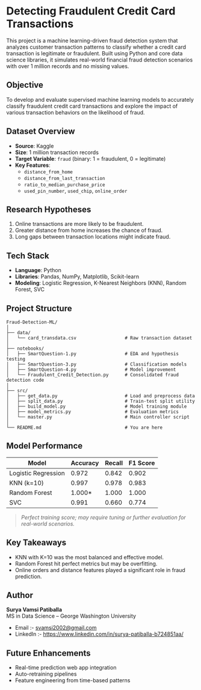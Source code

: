 # Detecting Fraudulent Credit Card Transactions

This project is a machine learning-driven fraud detection system that analyzes customer transaction patterns to classify whether a credit card transaction is legitimate or fraudulent. Built using Python and core data science libraries, it simulates real-world financial fraud detection scenarios with over 1 million records and no missing values.


## Objective

To develop and evaluate supervised machine learning models to accurately classify fraudulent credit card transactions and explore the impact of various transaction behaviors on the likelihood of fraud.


## Dataset Overview

- **Source**: Kaggle
- **Size**: 1 million transaction records
- **Target Variable**: `fraud` (binary: 1 = fraudulent, 0 = legitimate)
- **Key Features**:
  - `distance_from_home`
  - `distance_from_last_transaction`
  - `ratio_to_median_purchase_price`
  - `used_pin_number`, `used_chip`, `online_order`


## Research Hypotheses

1. Online transactions are more likely to be fraudulent.
2. Greater distance from home increases the chance of fraud.
3. Long gaps between transaction locations might indicate fraud.


## Tech Stack

- **Language**: Python
- **Libraries**: Pandas, NumPy, Matplotlib, Scikit-learn
- **Modeling**: Logistic Regression, K-Nearest Neighbors (KNN), Random Forest, SVC


## Project Structure

```
Fraud-Detection-ML/
│
├── data/
│   └── card_transdata.csv                  # Raw transaction dataset
│
├── notebooks/
│   ├── SmartQuestion-1.py                  # EDA and hypothesis testing
│   ├── SmartQuestion-3.py                  # Classification models
│   ├── SmartQuestion-4.py                  # Model improvement
│   └── Fraudulent_Credit_Detection.py      # Consolidated fraud detection code
│
├── src/
│   ├── get_data.py                         # Load and preprocess data
│   ├── split_data.py                       # Train-test split utility
│   ├── build_model.py                      # Model training module
│   ├── model_metrics.py                    # Evaluation metrics
│   └── master.py                           # Main controller script
│
└── README.md                               # You are here
```


## Model Performance

| Model                | Accuracy | Recall | F1 Score |
|---------------------|----------|--------|----------|
| Logistic Regression | 0.972    | 0.842  | 0.902    |
| KNN (k=10)           | 0.997    | 0.978  | 0.983    |
| Random Forest        | 1.000*   | 1.000  | 1.000    |
| SVC                  | 0.991    | 0.660  | 0.774    |

> *Perfect training score; may require tuning or further evaluation for real-world scenarios.*


## Key Takeaways

- KNN with K=10 was the most balanced and effective model.
- Random Forest hit perfect metrics but may be overfitting.
- Online orders and distance features played a significant role in fraud prediction.


## Author

**Surya Vamsi Patiballa**  
MS in Data Science – George Washington University

- Email  :-  svamsi2002@gmail.com
- LinkedIn  :-  https://www.linkedin.com/in/surya-patiballa-b724851aa/


## Future Enhancements

- Real-time prediction web app integration
- Auto-retraining pipelines
- Feature engineering from time-based patterns
